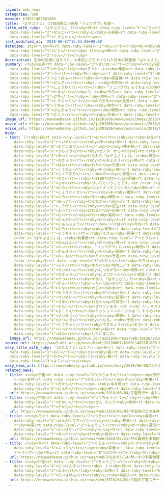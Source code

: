 ```yaml
---
layout: web_news
categories: web
newsid: k10011467881000
title: 「はやぶさ２」 27日前後に小惑星「リュウグウ」到着へ
title_with_ruby: 「はやぶさ２」 27<ruby>日<rt data-ruby-level="1">にち</rt></ruby><ruby>前後<rt
  data-ruby-level="2">ぜんご</rt></ruby>に<ruby>小惑星<rt data-ruby-level="7">しょうわくせい</rt></ruby>「リュウグウ」<ruby>到着<rt
  data-ruby-level="7">とうちゃく</rt></ruby>へ
last_modified_at: '2018-06-07T15:53:00+09:00'
datetime: 2018<ruby>年<rt data-ruby-level="1">ねん</rt></ruby>06<ruby>月<rt data-ruby-level="1">がつ</rt></ruby>07<ruby>日<rt
  data-ruby-level="1">にち</rt></ruby> 15<ruby>時<rt data-ruby-level="2">じ</rt></ruby>53<ruby>分<rt
  data-ruby-level="2">ふん</rt></ruby>
description: 生命の起源に迫ろうと、４年前に打ち上げられた日本の探査機「はやぶさ２」は、現在、目的地の小惑星「リュウグウ」までおよそ2000キロの距離に迫り、今月27日前後には到着できる見通しになったとＪＡＸＡ＝宇宙航空研究開発機構が発表しました。
summary: <ruby>生命<rt data-ruby-level="3">せいめい</rt></ruby>の<ruby>起源<rt data-ruby-level="6">きげん</rt></ruby>に<ruby>迫<rt
  data-ruby-level="7">せま</rt></ruby>ろうと、４<ruby>年前<rt data-ruby-level="2">ねんまえ</rt></ruby>に<ruby>打<rt
  data-ruby-level="3">う</rt></ruby>ち<ruby>上<rt data-ruby-level="3">あ</rt></ruby>げられた<ruby>日本<rt
  data-ruby-level="1">にっぽん</rt></ruby>の<ruby>探査機<rt data-ruby-level="6">たんさき</rt></ruby>「はやぶさ２」は、<ruby>現在<rt
  data-ruby-level="5">げんざい</rt></ruby>、<ruby>目的地<rt data-ruby-level="4">もくてきち</rt></ruby>の<ruby>小惑星<rt
  data-ruby-level="7">しょうわくせい</rt></ruby>「リュウグウ」までおよそ2000キロの<ruby>距離<rt data-ruby-level="7">きょり</rt></ruby>に<ruby>迫<rt
  data-ruby-level="7">せま</rt></ruby>り、<ruby>今月<rt data-ruby-level="2">こんげつ</rt></ruby>27<ruby>日<rt
  data-ruby-level="1">にち</rt></ruby><ruby>前後<rt data-ruby-level="2">ぜんご</rt></ruby>には<ruby>到着<rt
  data-ruby-level="7">とうちゃく</rt></ruby>できる<ruby>見通<rt data-ruby-level="2">みとお</rt></ruby>しになったとＪＡＸＡ＝<ruby>宇宙<rt
  data-ruby-level="6">うちゅう</rt></ruby><ruby>航空<rt data-ruby-level="4">こうくう</rt></ruby><ruby>研究<rt
  data-ruby-level="3">けんきゅう</rt></ruby><ruby>開発<rt data-ruby-level="3">かいはつ</rt></ruby><ruby>機構<rt
  data-ruby-level="5">きこう</rt></ruby>が<ruby>発表<rt data-ruby-level="3">はっぴょう</rt></ruby>しました。
image_url: https://newswebeasy.github.io/ja201806/news/web/image/2018/06/07/K10011467881_1806071602_1806071603_01_02.jpg
movie_url: https://newswebeasy.github.io/ja201806/news/web/movie/2018/06/07/k10011467881_201806071713_201806071724.mp4
voice_url: https://newswebeasy.github.io/ja201806/news/web/voice/2018/06/07/k10011467881_201806071713_201806071724.mp3
body:
- text: ７<ruby>日<rt data-ruby-level="1">にち</rt></ruby>に<ruby>会見<rt data-ruby-level="2">かいけん</rt></ruby>したＪＡＸＡによりますと、<ruby>平成<rt
    data-ruby-level="4">へいせい</rt></ruby>26<ruby>年<rt data-ruby-level="1">ねん</rt></ruby>に<ruby>鹿児島県<rt
    data-ruby-level="8">かごしまけん</rt></ruby>の<ruby>種子島<rt data-ruby-level="8">たねがしま</rt></ruby><ruby>宇宙<rt
    data-ruby-level="6">うちゅう</rt></ruby>センターから<ruby>打<rt data-ruby-level="3">う</rt></ruby>ち<ruby>上<rt
    data-ruby-level="3">あ</rt></ruby>げられた「はやぶさ２」は、<ruby>現在<rt data-ruby-level="5">げんざい</rt></ruby>、<ruby>地球<rt
    data-ruby-level="3">ちきゅう</rt></ruby>からおよそ３<ruby>億<rt data-ruby-level="4">おく</rt></ruby>キロ<ruby>離<rt
    data-ruby-level="7">はな</rt></ruby>れた<ruby>宇宙<rt data-ruby-level="6">うちゅう</rt></ruby><ruby>空間<rt
    data-ruby-level="2">くうかん</rt></ruby>を<ruby>飛行<rt data-ruby-level="4">ひこう</rt></ruby>していて、<ruby>目的地<rt
    data-ruby-level="4">もくてきち</rt></ruby>の<ruby>小惑星<rt data-ruby-level="7">しょうわくせい</rt></ruby>「リュウグウ」まで<ruby>残<rt
    data-ruby-level="4">のこ</rt></ruby>り2100キロの<ruby>距離<rt data-ruby-level="7">きょり</rt></ruby>に<ruby>近<rt
    data-ruby-level="2">ちか</rt></ruby>づいたということです。<br /><br />また、<ruby>今月<rt data-ruby-level="2">こんげつ</rt></ruby>３<ruby>日<rt
    data-ruby-level="1">にち</rt></ruby>にはイオンエンジンを<ruby>停止<rt data-ruby-level="4">ていし</rt></ruby>し、カメラで<ruby>小惑星<rt
    data-ruby-level="7">しょうわくせい</rt></ruby>を<ruby>撮影<rt data-ruby-level="7">さつえい</rt></ruby>して<ruby>位置<rt
    data-ruby-level="4">いち</rt></ruby>を<ruby>精密<rt data-ruby-level="6">せいみつ</rt></ruby>に<ruby>合<rt
    data-ruby-level="2">あ</rt></ruby>わせながら<ruby>近<rt data-ruby-level="2">ちか</rt></ruby>づいていく「<ruby>光学<rt
    data-ruby-level="2">こうがく</rt></ruby><ruby>航法<rt data-ruby-level="4">こうほう</rt></ruby>」と<ruby>呼<rt
    data-ruby-level="6">よ</rt></ruby>ばれる<ruby>到着<rt data-ruby-level="7">とうちゃく</rt></ruby>に<ruby>向<rt
    data-ruby-level="3">む</rt></ruby>けた<ruby>最終<rt data-ruby-level="4">さいしゅう</rt></ruby><ruby>段階<rt
    data-ruby-level="6">だんかい</rt></ruby>に<ruby>入<rt data-ruby-level="1">はい</rt></ruby>っていて、<ruby>順調<rt
    data-ruby-level="4">じゅんちょう</rt></ruby>にいけば<ruby>今月<rt data-ruby-level="2">こんげつ</rt></ruby>27<ruby>日<rt
    data-ruby-level="1">にち</rt></ruby><ruby>前後<rt data-ruby-level="2">ぜんご</rt></ruby>には<ruby>到着<rt
    data-ruby-level="7">とうちゃく</rt></ruby>できる<ruby>見通<rt data-ruby-level="2">みとお</rt></ruby>しだということです。<br
    /><br />「はやぶさ２」は、<ruby>到着後<rt data-ruby-level="7">とうちゃくご</rt></ruby>、１<ruby>年半<rt
    data-ruby-level="2">ねんはん</rt></ruby>の<ruby>間<rt data-ruby-level="2">あいだ</rt></ruby>に３<ruby>回<rt
    data-ruby-level="2">かい</rt></ruby>、「リュウグウ」に<ruby>着陸<rt data-ruby-level="4">ちゃくりく</rt></ruby>して<ruby>岩石<rt
    data-ruby-level="2">がんせき</rt></ruby>の<ruby>採取<rt data-ruby-level="5">さいしゅ</rt></ruby>を<ruby>行<rt
    data-ruby-level="2">おこな</rt></ruby>う<ruby>予定<rt data-ruby-level="3">よてい</rt></ruby>です。<br
    /><br /><ruby>私<rt data-ruby-level="8">わたし</rt></ruby>たち<ruby>人間<rt data-ruby-level="2">にんげん</rt></ruby>も<ruby>含<rt
    data-ruby-level="7">ふく</rt></ruby>めた<ruby>地球上<rt data-ruby-level="3">ちきゅうじょう</rt></ruby>の<ruby>生命<rt
    data-ruby-level="3">せいめい</rt></ruby>につながる<ruby>物質<rt data-ruby-level="5">ぶっしつ</rt></ruby>は、<ruby>地球<rt
    data-ruby-level="3">ちきゅう</rt></ruby>にぶつかった<ruby>小惑星<rt data-ruby-level="7">しょうわくせい</rt></ruby>からもたらされたとする<ruby>説<rt
    data-ruby-level="4">せつ</rt></ruby>があり、「はやぶさ２」が<ruby>持<rt data-ruby-level="3">も</rt></ruby>ち<ruby>帰<rt
    data-ruby-level="3">かえ</rt></ruby>った<ruby>岩<rt data-ruby-level="2">いわ</rt></ruby>や<ruby>砂<rt
    data-ruby-level="6">すな</rt></ruby>から<ruby>水<rt data-ruby-level="1">みず</rt></ruby>や<ruby>有機物<rt
    data-ruby-level="4">ゆうきぶつ</rt></ruby>が<ruby>見<rt data-ruby-level="1">み</rt></ruby>つかれば、<ruby>生命<rt
    data-ruby-level="3">せいめい</rt></ruby>の<ruby>起源<rt data-ruby-level="6">きげん</rt></ruby>に<ruby>迫<rt
    data-ruby-level="7">せま</rt></ruby>れる<ruby>可能性<rt data-ruby-level="5">かのうせい</rt></ruby>もあると<ruby>期待<rt
    data-ruby-level="3">きたい</rt></ruby>されています。<br /><br />ＪＡＸＡの<ruby>吉川<rt data-ruby-level="8">よしかわ</rt></ruby><ruby>真<rt
    data-ruby-level="8">まこと</rt></ruby>ミッションマネージャは「これから<ruby>到着<rt data-ruby-level="7">とうちゃく</rt></ruby>までは<ruby>精密<rt
    data-ruby-level="6">せいみつ</rt></ruby>な<ruby>誘導<rt data-ruby-level="7">ゆうどう</rt></ruby>が<ruby>必要<rt
    data-ruby-level="4">ひつよう</rt></ruby>となる。<ruby>予定<rt data-ruby-level="3">よてい</rt></ruby>どおり<ruby>到着<rt
    data-ruby-level="7">とうちゃく</rt></ruby>できるよう<ruby>全力<rt data-ruby-level="3">ぜんりょく</rt></ruby>で<ruby>取<rt
    data-ruby-level="3">と</rt></ruby>り<ruby>組<rt data-ruby-level="3">く</rt></ruby>んでいきたい」と<ruby>話<rt
    data-ruby-level="2">はな</rt></ruby>していました。
  image_url: https://newswebeasy.github.io/ja201806/news/web/image/2018/06/07/K10011467881_1806071602_1806071603_01_03.jpg
source_url: https://www3.nhk.or.jp/news/html/20180607/k10011467881000.html
easy_title_with_ruby: 「はやぶさ２」は２７<ruby>日<rt data-ruby-level="1">にち</rt></ruby>ごろ<ruby>小<rt
  data-ruby-level="1">ちい</rt></ruby>さい<ruby>星<rt data-ruby-level="2">ほし</rt></ruby>の<ruby>近<rt
  data-ruby-level="2">ちか</rt></ruby>くに<ruby>着<rt data-ruby-level="3">つ</rt></ruby>く<ruby>予定<rt
  data-ruby-level="3">よてい</rt></ruby>
easy_news_url: https://newswebeasy.github.io/news/easy/2018/06/08/はやぶさ2は27日ごろ小さい星の近くに着く予定
related_news:
- title: <ruby>宇宙<rt data-ruby-level="6">うちゅう</rt></ruby><ruby>飛行士<rt data-ruby-level="4">ひこうし</rt></ruby>
    <ruby>金井<rt data-ruby-level="7">かない</rt></ruby>さん<ruby>無事<rt data-ruby-level="4">ぶじ</rt></ruby><ruby>帰還<rt
    data-ruby-level="7">きかん</rt></ruby> <ruby>半年間<rt data-ruby-level="2">はんとしかん</rt></ruby>の<ruby>任務<rt
    data-ruby-level="5">にんむ</rt></ruby><ruby>終<rt data-ruby-level="3">お</rt></ruby>え
  url: https://newswebeasy.github.io/news/web/2018/06/04/宇宙飛行士-金井さん無事帰還-半年間の任務終え
- title: <ruby>宇宙<rt data-ruby-level="6">うちゅう</rt></ruby><ruby>飛行士<rt data-ruby-level="4">ひこうし</rt></ruby>の<ruby>金井<rt
    data-ruby-level="7">かない</rt></ruby>さん きょう<ruby>地球<rt data-ruby-level="3">ちきゅう</rt></ruby>に<ruby>帰還<rt
    data-ruby-level="7">きかん</rt></ruby>へ
  url: https://newswebeasy.github.io/news/web/2018/06/03/宇宙飛行士の金井さん-きょう地球に帰還へ
- title: <ruby>月<rt data-ruby-level="1">つき</rt></ruby>の<ruby>裏側<rt data-ruby-level="6">うらがわ</rt></ruby>を<ruby>本格的<rt
    data-ruby-level="5">ほんかくてき</rt></ruby>に<ruby>探査<rt data-ruby-level="6">たんさ</rt></ruby>へ
    <ruby>中国<rt data-ruby-level="2">ちゅうごく</rt></ruby>が<ruby>通信<rt data-ruby-level="4">つうしん</rt></ruby><ruby>衛星<rt
    data-ruby-level="5">えいせい</rt></ruby><ruby>打<rt data-ruby-level="3">う</rt></ruby>ち<ruby>上<rt
    data-ruby-level="3">あ</rt></ruby>げ<ruby>成功<rt data-ruby-level="4">せいこう</rt></ruby>
  url: https://newswebeasy.github.io/news/web/2018/05/21/月の裏側を本格的に探査へ-中国が通信衛星打ち上げ成功
- title: <ruby>車<rt data-ruby-level="1">くるま</rt></ruby>いすの<ruby>宇宙<rt data-ruby-level="6">うちゅう</rt></ruby><ruby>物理<rt
    data-ruby-level="3">ぶつり</rt></ruby><ruby>学者<rt data-ruby-level="3">がくしゃ</rt></ruby>
    ホーキング<ruby>博士<rt data-ruby-level="8">はかせ</rt></ruby>が<ruby>死去<rt data-ruby-level="3">しきょ</rt></ruby>
  url: https://newswebeasy.github.io/news/web/2018/03/14/車いすの宇宙物理学者-ホーキング博士が死去
- title: <ruby>中国<rt data-ruby-level="2">ちゅうごく</rt></ruby>の<ruby>宇宙<rt data-ruby-level="6">うちゅう</rt></ruby>ステーション<ruby>実験機<rt
    data-ruby-level="4">じっけんき</rt></ruby> １<ruby>日<rt data-ruby-level="1">にち</rt></ruby><ruby>夜<rt
    data-ruby-level="2">よる</rt></ruby><ruby>以降<rt data-ruby-level="6">いこう</rt></ruby><ruby>大気圏<rt
    data-ruby-level="7">たいきけん</rt></ruby>に<ruby>再突入<rt data-ruby-level="7">さいとつにゅう</rt></ruby>へ
  url: https://newswebeasy.github.io/news/web/2018/04/01/中国の宇宙ステーション実験機-1日夜以降大気圏に再突入へ
...
```

